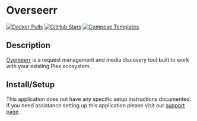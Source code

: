 # Overseerr

[![Docker Pulls](https://img.shields.io/docker/pulls/linuxserver/overseerr?style=flat-square&color=607D8B&label=docker%20pulls&logo=docker)](https://hub.docker.com/r/linuxserver/overseerr)
[![GitHub Stars](https://img.shields.io/github/stars/linuxserver/docker-overseerr?style=flat-square&color=607D8B&label=github%20stars&logo=github)](https://github.com/linuxserver/docker-overseerr)
[![Compose Templates](https://img.shields.io/static/v1?style=flat-square&color=607D8B&label=compose&message=templates)](https://github.com/GhostWriters/DockSTARTer/tree/master/compose/.apps/overseerr)

## Description

[Overseerr](https://overseerr.dev/) is a request management and media discovery tool built to work with your existing Plex ecosystem.

## Install/Setup

This application does not have any specific setup instructions documented. If
you need assistance setting up this application please visit our
[support page](https://dockstarter.com/basics/support/).
